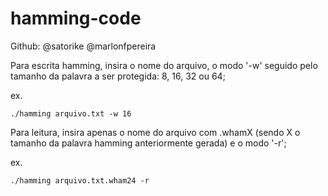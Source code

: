 # hamming-code
Github: @satorike @marlonfpereira

Para escrita hamming, insira o nome do arquivo, o modo '-w' seguido pelo tamanho da palavra a ser protegida: 8, 16, 32 ou 64;

ex.
```
./hamming arquivo.txt -w 16
```
Para leitura, insira apenas o nome do arquivo com .whamX (sendo X o tamanho da palavra hamming anteriormente gerada) e o modo '-r';

ex. 
```
./hamming arquivo.txt.wham24 -r
```
